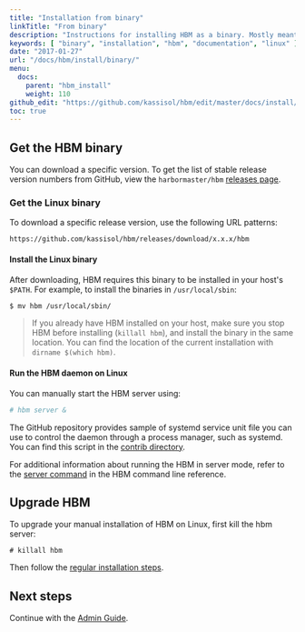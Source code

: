 ```yaml
---
title: "Installation from binary"
linkTitle: "From binary"
description: "Instructions for installing HBM as a binary. Mostly meant for hackers who want to try out HBM on a variety of environments."
keywords: [ "binary", "installation", "hbm", "documentation", "linux" ]
date: "2017-01-27"
url: "/docs/hbm/install/binary/"
menu:
  docs:
    parent: "hbm_install"
    weight: 110
github_edit: "https://github.com/kassisol/hbm/edit/master/docs/install/binary.md"
toc: true
---
```


## Get the HBM binary

You can download a specific version. To get the list of stable
release version numbers from GitHub, view the `harbormaster/hbm`
[releases page](https://github.com/kassisol/hbm/releases).


### Get the Linux binary

To download a specific release version, use the following
URL patterns:

```
https://github.com/kassisol/hbm/releases/download/x.x.x/hbm
```


#### Install the Linux binary

After downloading, HBM requires this binary to be installed in your host's `$PATH`.
For example, to install the binaries in `/usr/local/sbin`:

```bash
$ mv hbm /usr/local/sbin/
```

> If you already have HBM installed on your host, make sure you
> stop HBM before installing (`killall hbm`), and install the binary
> in the same location. You can find the location of the current installation
> with `dirname $(which hbm)`.


#### Run the HBM daemon on Linux

You can manually start the HBM server using:

```bash
# hbm server &
```

The GitHub repository provides sample of systemd service unit file you can use to control
the daemon through a process manager, such as systemd. You can find
this script in the [contrib directory](https://github.com/kassisol/hbm/tree/master/contrib/init/systemd).

For additional information about running the HBM in server mode, refer to
the [server command](../reference/commandline/server.md) in the HBM command
line reference.

## Upgrade HBM

To upgrade your manual installation of HBM on Linux, first kill the hbm
server:

```
# killall hbm
```

Then follow the [regular installation steps](#get-the-linux-binaries).

## Next steps

Continue with the [Admin Guide](../admin/index.md).
